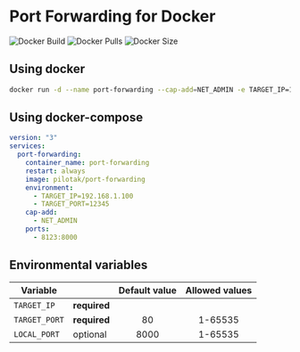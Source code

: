# Port Forwarding for Docker
![Docker Build](https://github.com/pilotak/docker-port-forwarding/workflows/docker%20build/badge.svg) ![Docker Pulls](https://img.shields.io/docker/pulls/pilotak/port-forwarding) ![Docker Size](https://img.shields.io/docker/image-size/pilotak/port-forwarding?color=orange)


## Using docker
```sh
docker run -d --name port-forwarding --cap-add=NET_ADMIN -e TARGET_IP=192.168.1.100 -e TARGET_PORT=12345 -p 8123:8000 pilotak/rpi-port-forward
```

## Using docker-compose
```yaml
version: "3"
services:
  port-forwarding:
    container_name: port-forwarding
    restart: always
    image: pilotak/port-forwarding
    environment:
      - TARGET_IP=192.168.1.100
      - TARGET_PORT=12345
    cap-add:
      - NET_ADMIN
    ports:
      - 8123:8000
```

## Environmental variables
| Variable | | Default value | Allowed values |
| --- | --- | :---:| :---: |
| `TARGET_IP` | **required** | | |
| `TARGET_PORT` | **required** | 80 | 1-65535 |
| `LOCAL_PORT` | optional | 8000 | 1-65535 |